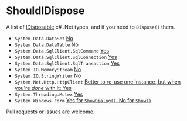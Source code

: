 # ShouldIDispose
A list of [IDisposable](https://docs.microsoft.com/en-us/dotnet/api/system.idisposable?view=net-5.0) c# .Net types, and if you need to `Dispose()` them.

* `System.Data.DataSet` [No](https://stackoverflow.com/a/913286)
* `System.Data.DataTable` [No](https://stackoverflow.com/a/913286)
* `System.Data.SqlClient.SqlCommand` [Yes](https://stackoverflow.com/a/1808056)
* `System.Data.SqlClient.SqlConnection` [Yes](https://stackoverflow.com/a/1808056)
* `System.Data.SqlClient.SqlTransaction` [Yes](https://stackoverflow.com/a/9525729)
* `System.IO.MemoryStream` [No](https://stackoverflow.com/a/4274769)
* `System.IO.StringWriter` [No](https://stackoverflow.com/a/2477076)
* `System.Net.Http.HttpClient` [Better to re-use one instance, but when you're _done_ with it: Yes](https://stackoverflow.com/a/15708633)
* `System.Threading.Mutex` [Yes](https://stackoverflow.com/a/7107218)
* `System.Windows.Form` [Yes for `ShowDialog()`, No for `Show()`](https://stackoverflow.com/a/8315201/1521988)

Pull requests or issues are welcome.
